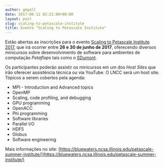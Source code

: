 ```yaml
---
author: gmgall
date: 2017-06-12 02:21:00+00:00
layout: post
slug: scaling-to-petascale-institute
title: Evento "Scaling to Petascale Institute"
---
```


Estão abertas as inscrições para o evento [Scaling to Petascale Institute 2017](http://sdumont.lncc.br/media/Scaling-to-Petascale-Institute-2017.pdf), que irá ocorrer entre **26 e 30 de junho de 2017**, oferecendo diversos minicursos sobre desenvolvimento de software para ambientes de computação *Petaflops* tais como o [SDumont](http://sdumont.lncc.br).

Os participantes poderão assistir os minicursos em um dos *Host Sites* que irão oferecer assistência técnica ou via YouTube. O LNCC será um host site. Tópicos a serem cobertos pela agenda:

* MPI - Introduction and Advanced topics
* OpenMP
* Scaling, code profiling, and debugging
* GPU programming
* OpenACC
* Phi programming
* Software libraries
* Parallel I/O
* HDF5
* Globus
* Software engineering

Mais informações no site: [https://bluewaters.ncsa.illinois.edu/petascale-summer-institute/](https://bluewaters.ncsa.illinois.edu/petascale-summer-institute/)
